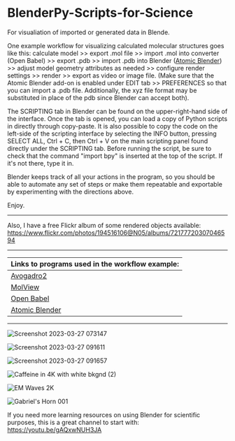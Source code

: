 # BlenderPy-Scripts-for-Science
For visualiation of imported or generated data in Blende. 

One example workflow for visualizing calculated molecular structures goes like this: calculate model >> export .mol file >> import .mol into converter (Open Babel) >> export .pdb >> import .pdb into Blender ([Atomic Blender](https://docs.blender.org/manual/en/latest/addons/import_export/mesh_atomic.html)) >> adjust model geometry attributes as needed >> configure render settings >> render >> export as video or image file. 
(Make sure that the Atomic Blender add-on is enabled under EDIT tab >> PREFERENCES so that you can import a .pdb file. Additionally, the xyz file format may be substituted in place of the pdb since Blender can accept both).


The SCRIPTING tab in Blender can be found on the upper-right-hand side of the interface. Once the tab is opened, you can load a copy of Python scripts in directly through copy-paste. It is also possible to copy the code on the left-side of the scripting interface by selecting the INFO button, pressing SELECT ALL, Ctrl + C, then Ctrl + V on the main scripting panel found directly under the SCRIPTING tab. Before running the script, be sure to check that the command "import bpy" is inserted at the top of the script. If it's not there, type it in.

Blender keeps track of all your actions in the program, so you should be able to automate any set of steps or make them repeatable and exportable by experimenting with the directions above. 

Enjoy. 

---

Also, I have a free Flickr album of some rendered objects available: https://www.flickr.com/photos/194516106@N05/albums/72177720307046594

--- 

| Links to programs used in the workflow example: |
|-|
| [Avogadro2](https://github.com/openchemistry/avogadrolibs) |
| [MolView](https://molview.org) |
| [Open Babel](https://github.com/openbabel/openbabel/releases/tag/openbabel-3-1-1) |
| [Atomic Blender](https://docs.blender.org/manual/en/latest/addons/import_export/mesh_atomic.html) |

--- 

![Screenshot 2023-03-27 073147](https://user-images.githubusercontent.com/88035770/227973246-258a7ede-ee07-4eb2-80b0-53905947d27e.png)


![Screenshot 2023-03-27 091611](https://user-images.githubusercontent.com/88035770/227973274-b59f7e5b-d207-4a14-b9e3-d391de7d40d0.png)


![Screenshot 2023-03-27 091657](https://user-images.githubusercontent.com/88035770/228775472-7f24bae2-b840-4d99-af93-87f24ca062c9.png)


![Caffeine in 4K with white bkgnd (2)](https://user-images.githubusercontent.com/88035770/228815450-ed9df092-184b-4560-8de3-5a4cabe3c296.png)

![EM Waves 2K](https://github.com/user-attachments/assets/b777b243-23a1-428c-bacb-d915d4aa9093)

![Gabriel's Horn 001](https://github.com/user-attachments/assets/474cac75-fa0f-4103-9e3d-99e162b93dbe)

If you need more learning resources on using Blender for scientific purposes, this is a great channel to start with: https://youtu.be/gAQxwNUH3JA
